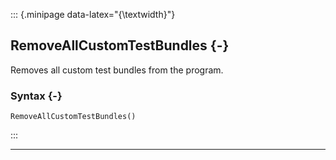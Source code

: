 ::: {.minipage data-latex="{\textwidth}"}
## RemoveAllCustomTestBundles {-}

Removes all custom test bundles from the program.

### Syntax {-}

```{sql}
RemoveAllCustomTestBundles()
```
:::

***
